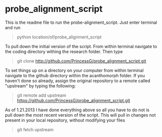 probe_alignment_script
======================
This is the readme file to run the probe-alignment_script. Just enter terminal and run

>python location/of/probe_alignment_script

To pull down the initial version of the script. From within terminal navigate to the coding directory withing the research folder. Then type

>git clone http://github.com/PrincessG/probe_alignment_script.git

To set things up on a directory on your computer from within terminal navigate to the github directory within the acanthomorph folder. If you haven't done so already, assign the original repository to a remote called "upstream" by typing the following:

>git remote add upstream https://github.com/PrincessG/probe_alignment_script.git

As of 1.21.2013 I have done everything above so all you have to do not is pull down the most recent version of the script. This will pull in changes not present in your local repository, without modifying your files
 
>git fetch upstream


